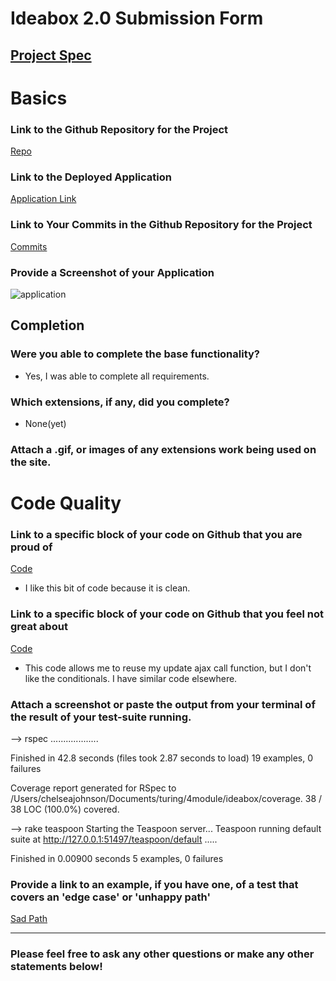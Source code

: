 # Ideabox 2.0 Submission Form
[Project Spec](https://github.com/turingschool/curriculum/blob/master/source/projects/revenge_of_idea_box.markdown)
------

# Basics

### Link to the Github Repository for the Project
[Repo](https://github.com/cheljoh/ideabox)

### Link to the Deployed Application
[Application Link](https://cheljohideas.herokuapp.com/)

### Link to Your Commits in the Github Repository for the Project
[Commits](https://github.com/cheljoh/ideabox/commits/master?page=1)

### Provide a Screenshot of your Application
![application](http://g.recordit.co/FMwnbSPB4q.gif)

## Completion

### Were you able to complete the base functionality?
* Yes, I was able to complete all requirements.

### Which extensions, if any, did you complete?
* None(yet)

### Attach a .gif, or images of any extensions work being used on the site.

# Code Quality

### Link to a specific block of your code on Github that you are proud of
 [Code](https://github.com/cheljoh/ideabox/blob/master/app/assets/javascripts/load_ideas.js#L1-L9)
* I like this bit of code because it is clean.

### Link to a specific block of your code on Github that you feel not great about
  [Code](https://github.com/cheljoh/ideabox/blob/master/app/assets/javascripts/events.js#L99-L108)
* This code allows me to reuse my update ajax call function, but I don't like the conditionals. I have similar code elsewhere.

### Attach a screenshot or paste the output from your terminal of the result of your test-suite running.

--> rspec
...................

Finished in 42.8 seconds (files took 2.87 seconds to load)
19 examples, 0 failures

Coverage report generated for RSpec to /Users/chelseajohnson/Documents/turing/4module/ideabox/coverage. 38 / 38 LOC (100.0%) covered.

--> rake teaspoon
Starting the Teaspoon server...
Teaspoon running default suite at http://127.0.0.1:51497/teaspoon/default
.....

Finished in 0.00900 seconds
5 examples, 0 failures

### Provide a link to an example, if you have one, of a test that covers an 'edge case' or 'unhappy path'
[Sad Path](https://github.com/cheljoh/ideabox/blob/master/spec/features/user_adds_a_new_idea_spec.rb#L31-L49)

-----

### Please feel free to ask any other questions or make any other statements below!
